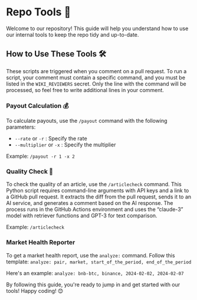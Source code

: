 # Repo Tools 🚀

Welcome to our repository! This guide will help you understand how to use our internal tools to keep the repo tidy and up-to-date. 

## How to Use These Tools 🛠️

These scripts are triggered when you comment on a pull request. To run a script, your comment must contain a specific command, and you must be listed in the `WIKI_REVIEWERS` secret. Only the line with the command will be processed, so feel free to write additional lines in your comment.

### Payout Calculation 💰

To calculate payouts, use the `/payout` command with the following parameters:

- `--rate` or `-r` : Specify the rate
- `--multiplier` or `-x` : Specify the multiplier

Example:
`/payout -r 1 -x 2`

### Quality Check 🧐

To check the quality of an article, use the `/articlecheck` command. This Python script requires command-line arguments with API keys and a link to a GitHub pull request. It extracts the diff from the pull request, sends it to an AI service, and generates a comment based on the AI response. The process runs in the GitHub Actions environment and uses the “claude-3” model with retriever functions and GPT-3 for text comparison.

Example:
`/articlecheck`

### Market Health Reporter

To get a market health report, use the `analyze:` command. Follow this template:
`analyze: pair, market, start_of_the_period, end_of_the_period`

Here's an example:
`analyze: bnb-btc, binance, 2024-02-02, 2024-02-07`

By following this guide, you're ready to jump in and get started with our tools! 
Happy coding! 😊